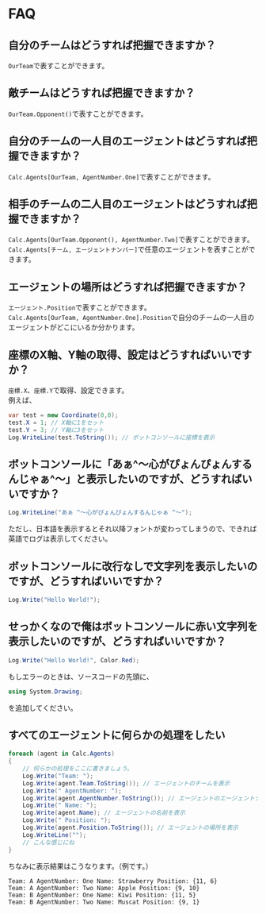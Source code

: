 # FAQ

## 自分のチームはどうすれば把握できますか？

`OurTeam`で表すことができます。

## 敵チームはどうすれば把握できますか？

`OurTeam.Opponent()`で表すことができます。

## 自分のチームの一人目のエージェントはどうすれば把握できますか？

`Calc.Agents[OurTeam, AgentNumber.One]`で表すことができます。

## 相手のチームの二人目のエージェントはどうすれば把握できますか？

`Calc.Agents[OurTeam.Opponent(), AgentNumber.Two]`で表すことができます。  
`Calc.Agents[チーム, エージェントナンバー]`で任意のエージェントを表すことができます。

## エージェントの場所はどうすれば把握できますか？

`エージェント.Position`で表すことができます。  
`Calc.Agents[OurTeam, AgentNumber.One].Position`で自分のチームの一人目のエージェントがどこにいるか分かります。

## 座標のX軸、Y軸の取得、設定はどうすればいいですか？

`座標.X`、`座標.Y`で取得、設定できます。  
例えば、

```cs
var test = new Coordinate(0,0);
test.X = 1; // X軸に1をセット
test.Y = 3; // Y軸に3をセット
Log.WriteLine(test.ToString()); // ボットコンソールに座標を表示
```

## ボットコンソールに「あぁ^～心がぴょんぴょんするんじゃぁ^～」と表示したいのですが、どうすればいいですか？

```cs
Log.WriteLine("あぁ ^～心がぴょんぴょんするんじゃぁ ^～");
```

ただし、日本語を表示するとそれ以降フォントが変わってしまうので、できれば英語でログは表示してください。

## ボットコンソールに改行なしで文字列を表示したいのですが、どうすればいいですか？

```cs
Log.Write("Hello World!");
```

## せっかくなので俺はボットコンソールに赤い文字列を表示したいのですが、どうすればいいですか？

```cs
Log.Write("Hello World!", Color.Red);
```

もしエラーのときは、ソースコードの先頭に、

```cs
using System.Drawing;
```

を追加してください。

## すべてのエージェントに何らかの処理をしたい

```cs
foreach (agent in Calc.Agents)
{
    // 何らかの処理をここに書きましょう。
    Log.Write("Team: ");
    Log.Write(agent.Team.ToString()); // エージェントのチームを表示
    Log.Write(" AgentNumber: ");
    Log.Write(agent.AgentNumber.ToString()); // エージェントのエージェントナンバーを表示
    Log.Write(" Name: ");
    Log.Write(agent.Name); // エージェントの名前を表示
    Log.Write(" Position: ");
    Log.Write(agent.Position.ToString()); // エージェントの場所を表示
    Log.WriteLine("");
    // こんな感じにね
}
```

ちなみに表示結果はこうなります。（例です。）

```表示結果
Team: A AgentNumber: One Name: Strawberry Position: {11, 6}
Team: A AgentNumber: Two Name: Apple Position: {9, 10}
Team: B AgentNumber: One Name: Kiwi Position: {11, 5}
Team: B AgentNumber: Two Name: Muscat Position: {9, 1}
```